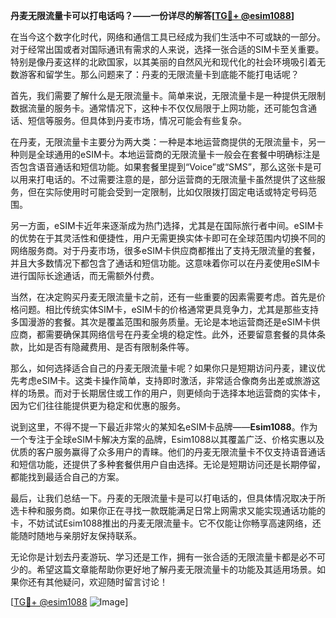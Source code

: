 **丹麦无限流量卡可以打电话吗？——一份详尽的解答[[TG💪+ @esim1088](https://t.me/s/esim1088)]**

在当今这个数字化时代，网络和通信工具已经成为我们生活中不可或缺的一部分。对于经常出国或者对国际通讯有需求的人来说，选择一张合适的SIM卡至关重要。特别是像丹麦这样的北欧国家，以其美丽的自然风光和现代化的社会环境吸引着无数游客和留学生。那么问题来了：丹麦的无限流量卡到底能不能打电话呢？

首先，我们需要了解什么是无限流量卡。简单来说，无限流量卡是一种提供无限制数据流量的服务卡。通常情况下，这种卡不仅仅局限于上网功能，还可能包含通话、短信等服务。但具体到丹麦市场，情况可能会有些复杂。

在丹麦，无限流量卡主要分为两大类：一种是本地运营商提供的无限流量卡，另一种则是全球通用的eSIM卡。本地运营商的无限流量卡一般会在套餐中明确标注是否包含语音通话和短信功能。如果套餐里提到“Voice”或“SMS”，那么这张卡是可以用来打电话的。不过需要注意的是，部分运营商的无限流量卡虽然提供了这些服务，但在实际使用时可能会受到一定限制，比如仅限拨打固定电话或特定号码范围。

另一方面，eSIM卡近年来逐渐成为热门选择，尤其是在国际旅行者中间。eSIM卡的优势在于其灵活性和便捷性，用户无需更换实体卡即可在全球范围内切换不同的网络服务商。对于丹麦市场，很多eSIM卡供应商都推出了支持无限流量的套餐，并且大多数情况下都包含了通话和短信功能。这意味着你可以在丹麦使用eSIM卡进行国际长途通话，而无需额外付费。

当然，在决定购买丹麦无限流量卡之前，还有一些重要的因素需要考虑。首先是价格问题。相比传统实体SIM卡，eSIM卡的价格通常更具竞争力，尤其是那些支持多国漫游的套餐。其次是覆盖范围和服务质量。无论是本地运营商还是eSIM卡供应商，都需要确保其网络信号在丹麦全境的稳定性。此外，还要留意套餐的具体条款，比如是否有隐藏费用、是否有限制条件等。

那么，如何选择适合自己的丹麦无限流量卡呢？如果你只是短期访问丹麦，建议优先考虑eSIM卡。这类卡操作简单，支持即时激活，非常适合像商务出差或旅游这样的场景。而对于长期居住或工作的用户，则更倾向于选择本地运营商的实体卡，因为它们往往能提供更为稳定和优惠的服务。

说到这里，不得不提一下最近非常火的某知名eSIM卡品牌——**Esim1088**。作为一个专注于全球eSIM卡解决方案的品牌，Esim1088以其覆盖广泛、价格实惠以及优质的客户服务赢得了众多用户的青睐。他们的丹麦无限流量卡不仅支持语音通话和短信功能，还提供了多种套餐供用户自由选择。无论是短期访问还是长期停留，都能找到最适合自己的方案。

最后，让我们总结一下。丹麦的无限流量卡是可以打电话的，但具体情况取决于所选卡种和服务商。如果你正在寻找一款既能满足日常上网需求又能实现通话功能的卡，不妨试试Esim1088推出的丹麦无限流量卡。它不仅能让你畅享高速网络，还能随时随地与亲朋好友保持联系。

无论你是计划去丹麦游玩、学习还是工作，拥有一张合适的无限流量卡都是必不可少的。希望这篇文章能帮助你更好地了解丹麦无限流量卡的功能及其适用场景。如果你还有其他疑问，欢迎随时留言讨论！

[[TG💪+ @esim1088](https://t.me/s/esim1088) ![Image](https://i.postimg.cc/4NQfJmqS/Snipaste-2025-05-13-00-14-12.png)]